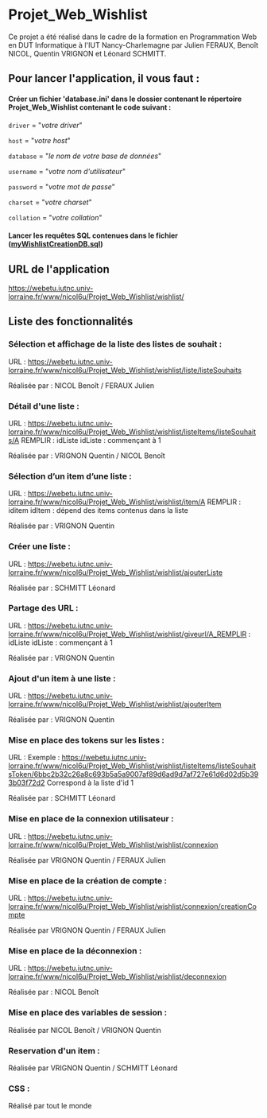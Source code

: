 # Projet_Web_Wishlist

Ce projet a été réalisé dans le cadre de la formation en Programmation Web en DUT Informatique à l'IUT Nancy-Charlemagne par Julien FERAUX, Benoît NICOL, Quentin VRIGNON et Léonard SCHMITT.

## Pour lancer l'application, il vous faut :

#### Créer un fichier 'database.ini' dans le dossier contenant le répertoire Projet_Web_Wishlist contenant le code suivant :
 
`driver` = "_votre driver_"

`host` = "_votre host_"

`database` = "_le nom de votre base de données_"

`username` = "_votre nom d'utilisateur_"

`password` = "_votre mot de passe_"

`charset` = "_votre charset_"

`collation` = "_votre collation_"

#### Lancer les requêtes SQL contenues dans le fichier ([myWishlistCreationDB.sql](https://github.com/Bein54/Projet_Web_Wishlist/blob/master/myWishlistCreationDB.sql))

## URL de l'application

https://webetu.iutnc.univ-lorraine.fr/www/nicol6u/Projet_Web_Wishlist/wishlist/

## Liste des fonctionnalités

### Sélection et affichage de la liste des listes de souhait : 
URL : https://webetu.iutnc.univ-lorraine.fr/www/nicol6u/Projet_Web_Wishlist/wishlist/liste/listeSouhaits

Réalisée par : NICOL Benoît / FERAUX Julien


### Détail d'une liste : 
URL : https://webetu.iutnc.univ-lorraine.fr/www/nicol6u/Projet_Web_Wishlist/wishlist/listeItems/listeSouhaits/A REMPLIR : idListe
idListe : commençant à 1

Réalisée par : VRIGNON Quentin / NICOL Benoît


### Sélection d’un item d’une liste :
URL : https://webetu.iutnc.univ-lorraine.fr/www/nicol6u/Projet_Web_Wishlist/wishlist/item/A REMPLIR : iditem
idItem : dépend des items contenus dans la liste

Réalisée par : VRIGNON Quentin


### Créer une liste : 
URL : https://webetu.iutnc.univ-lorraine.fr/www/nicol6u/Projet_Web_Wishlist/wishlist/ajouterListe

Réalisée par : SCHMITT Léonard


### Partage des URL :
URL : https://webetu.iutnc.univ-lorraine.fr/www/nicol6u/Projet_Web_Wishlist/wishlist/giveurl/A_REMPLIR : idListe
idListe : commençant à 1

Réalisée par : VRIGNON Quentin


### Ajout d'un item à une liste : 
URL : https://webetu.iutnc.univ-lorraine.fr/www/nicol6u/Projet_Web_Wishlist/wishlist/ajouterItem

Réalisée par : VRIGNON Quentin


### Mise en place des tokens sur les listes : 
URL : Exemple : https://webetu.iutnc.univ-lorraine.fr/www/nicol6u/Projet_Web_Wishlist/wishlist/listeItems/listeSouhaitsToken/6bbc2b32c26a8c693b5a5a9007af89d6ad9d7af727e61d6d02d5b393b03f72d2
Correspond à la liste d'id 1

Réalisée par : SCHMITT Léonard


### Mise en place de la connexion utilisateur :
URL : https://webetu.iutnc.univ-lorraine.fr/www/nicol6u/Projet_Web_Wishlist/wishlist/connexion

Réalisée par VRIGNON Quentin / FERAUX Julien


### Mise en place de la création de compte :
URL : https://webetu.iutnc.univ-lorraine.fr/www/nicol6u/Projet_Web_Wishlist/wishlist/connexion/creationCompte

Réalisée par VRIGNON Quentin / FERAUX Julien


### Mise en place de la déconnexion : 
URL : https://webetu.iutnc.univ-lorraine.fr/www/nicol6u/Projet_Web_Wishlist/wishlist/deconnexion

Réalisée par : NICOL Benoît 


### Mise en place des variables de session : 
Réalisée par NICOL Benoît / VRIGNON Quentin


### Reservation d'un item :
Réalisée par VRIGNON Quentin / SCHMITT Léonard


### CSS : 
Réalisé par tout le monde
